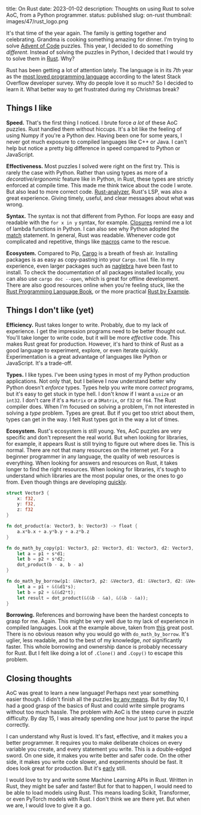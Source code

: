 title: On Rust 
date: 2023-01-02
description: Thoughts on using Rust to solve AoC, from a Python programmer. 
status: published
slug: on-rust
thumbnail: images/47/rust_logo.png

It's that time of the year again. The family is getting together and celebrating. Grandma is cooking something amazing for dinner. I'm trying to solve [Advent of Code](https://adventofcode.com/) puzzles. This year, I decided to do something _different_. Instead of solving the puzzles in Python, I decided that I would try to solve them in [Rust](https://www.rust-lang.org/). Why?

Rust has been getting a lot of attention lately. The language is in its _7th_ year as the [most loved programming language](https://survey.stackoverflow.co/2022/#technology-most-loved-dreaded-and-wanted) according to the latest Stack Overflow developer survey. Why do people love it so much? So I decided to learn it. What better way to get frustrated during my Christmas break?

## Things I like

**Speed.** That's the first thing I noticed. I brute force _a lot_ of these AoC puzzles. Rust handled them without hiccups. It's a bit like the feeling of using Numpy if you're a Python dev. Having been one for some years, I never got much exposure to compiled languages like C++ or Java. I can't help but notice a pretty big difference in speed compared to Python or JavaScript.

**Effectiveness.** Most puzzles I solved were right on the first try. This is rarely the case with Python. Rather than using types as more of a _decorative/ergonomic_ feature like in Python, in Rust, these types are strictly enforced at compile time. This made me think twice about the code I wrote. But also lead to more correct code. [Rust-analyzer](https://rust-analyzer.github.io/), Rust's LSP, was also a great experience. Giving timely, useful, and clear messages about what was wrong. 

**Syntax.** The syntax is not that different from Python. For loops are easy and readable with the `for x in y` syntax, for example. [Closures](https://doc.rust-lang.org/beta/rust-by-example/fn/closures.html) remind me a lot of lambda functions in Python. I can also see why Python adopted the [match](https://doc.rust-lang.org/rust-by-example/flow_control/match.html) statement. In general, Rust was readable. Whenever code got complicated and repetitive, things like [macros](https://doc.rust-lang.org/rust-by-example/macros.html) came to the rescue. 

**Ecosystem.** Compared to Pip, [Cargo](https://doc.rust-lang.org/cargo/guide/index.html) is a breath of fresh air. Installing packages is as easy as copy-pasting into your `Cargo.toml` file. In my experience, even larger packages such as [naglebra](https://docs.rs/nalgebra/latest/nalgebra/) have been fast to install. To check the documentation of all packages installed locally, you can also use `cargo doc --open`, which is great for offline development. There are also good resources online when you're feeling stuck, like the [Rust Programming Language Book](https://doc.rust-lang.org/book/), or the more practical [Rust by Example](https://doc.rust-lang.org/stable/rust-by-example/). 


## Things I don't like (yet)

**Efficiency.** Rust takes longer to write. Probably, due to my lack of experience. I get the impression programs need to be better thought out. You'll take longer to write code, but it will be more _effective_ code. This makes Rust great for production. However, it's hard to think of Rust as a good language to experiment, explore, or even iterate quickly. Experimentation is a great advantage of languages like Python or JavaScript. It's a trade-off. 

**Types.** I like types. I've been using types in most of my Python production applications. Not only that, but I believe I now understand better why Python doesn't _enforce_ types. Types help you write more _correct_ programs, but it's easy to get stuck in type hell. I don't know if I want a `usize` or an `int32`. I don't care if it's a `Matrix` or a `DMatrix`, or `f32` or `f64`. The Rust compiler does. When I'm focused on solving a problem, I'm not interested in solving a _type_ problem. Types are great. But if you get too strict about them, types can get in the way. I felt Rust types got in the way a lot of times.
 
**Ecosystem.** Rust's ecosystem is still young. Yes, AoC puzzles are very specific and don't represent the real world. But when looking for libraries, for example, it appears Rust is still trying to figure out where does lie. This is normal. There are not that many resources on the internet _yet_. For a beginner programmer in any language, the quality of web resources is everything. When looking for answers and resources on Rust, it takes longer to find the right resources. When looking for libraries, it's tough to understand which libraries are the most popular ones, or the ones to go from. Even though things are developing [quickly](https://lib.rs/). 

```rust
struct Vector3 {
    x: f32,
    y: f32,
    z: f32
}

fn dot_product(a: Vector3, b: Vector3) -> float {
    a.x*b.x + a.y*b.y + a.z*b.z
}

fn do_math_by_copy(p1: Vector3, p2: Vector3, d1: Vector3, d2: Vector3, s: f32, t: f32) -> f32 {
    let a = p1 + s*d1;
    let b = p2 + s*d2;
    dot_product(b - a, b - a)
}

fn do_math_by_borrow(p1: &Vector3, p2: &Vector3, d1: &Vector3, d2: &Vector3, s: f32, t: f32) -> f32 {
    let a = p1 + &(&d1*s);
    let b = p2 + &(&d2*t);
    let result = dot_product(&(&b - &a), &(&b - &a));
}
```

**Borrowing.** References and borrowing have been the hardest concepts to grasp for me. Again. This might be very well due to my lack of experience in compiled languages. Look at the example above, taken from [this](https://www.forrestthewoods.com/blog/should-small-rust-structs-be-passed-by-copy-or-by-borrow/) great post. There is no obvious reason why you would go with `do_math_by_borrow`. It's uglier, less readable, and to the best of my knowledge, _not_ significantly faster. This whole borrowing and ownership dance is probably necessary for Rust. But I felt like doing a lot of `.Clone()` and `.Copy()` to escape this problem. 

## Closing thoughts

AoC was great to learn a new language! Perhaps next year something easier though. I didn't finish all the puzzles [by any means](https://www.forrestthewoods.com/blog/should-small-rust-structs-be-passed-by-copy-or-by-borrow/). But by day 10, I had a good grasp of the basics of Rust and could write simple programs without too much hassle. The problem with AoC is the steep curve in puzzle difficulty. By day 15, I was already spending one hour just to parse the input correctly. 

I can understand why Rust is loved. It's fast, effective, and it makes you a better programmer. It requires you to make deliberate choices on every variable you create, and every statement you write. This is a double-edged sword. On one side, it makes you write better and safer code. On the other side, it makes you write code slower, and experiments should be fast. It does look great for production. But it's [early](https://mdwdotla.medium.com/using-rust-at-a-startup-a-cautionary-tale-42ab823d9454) still. 

I would love to try and write some Machine Learning APIs in Rust. Written in Rust, they might be safer and faster! But for that to happen, I would need to be able to load models using Rust. This means loading Scikit, Transformer, or even PyTorch models with Rust. I don't think we are there yet. But when we are, I would love to give it a go. 